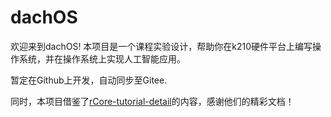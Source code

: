 # dachOS

欢迎来到dachOS! 本项目是一个课程实验设计，帮助你在k210硬件平台上编写操作系统，并在操作系统上实现人工智能应用。

暂定在Github上开发，自动同步至Gitee.

同时，本项目借鉴了[rCore-tutorial-detail](https://gitee.com/rCore-Tutorial-detail/r-core-tutorial-detail)的内容，感谢他们的精彩文档！